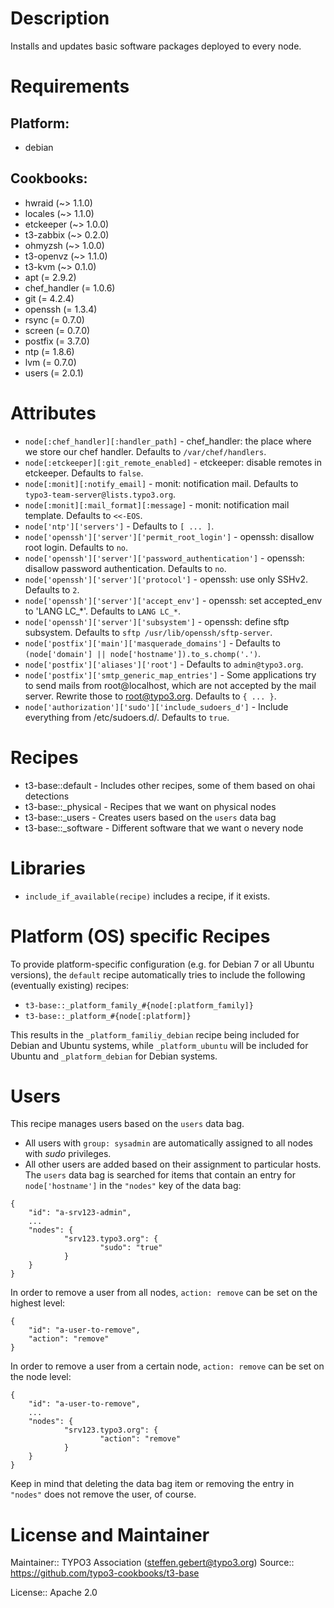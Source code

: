 # Description

Installs and updates basic software packages deployed to every node.

# Requirements

## Platform:

* debian

## Cookbooks:

* hwraid (~> 1.1.0)
* locales (~> 1.1.0)
* etckeeper (~> 1.0.0)
* t3-zabbix (~> 0.2.0)
* ohmyzsh (~> 1.0.0)
* t3-openvz (~> 1.1.0)
* t3-kvm (~> 0.1.0)
* apt (= 2.9.2)
* chef_handler (= 1.0.6)
* git (= 4.2.4)
* openssh (= 1.3.4)
* rsync (= 0.7.0)
* screen (= 0.7.0)
* postfix (= 3.7.0)
* ntp (= 1.8.6)
* lvm (= 0.7.0)
* users (= 2.0.1)

# Attributes

* `node[:chef_handler][:handler_path]` - chef_handler: the place where we store our chef handler. Defaults to `/var/chef/handlers`.
* `node[:etckeeper][:git_remote_enabled]` - etckeeper: disable remotes in etckeeper. Defaults to `false`.
* `node[:monit][:notify_email]` - monit: notification mail. Defaults to `typo3-team-server@lists.typo3.org`.
* `node[:monit][:mail_format][:message]` - monit: notification mail template. Defaults to `<<-EOS`.
* `node['ntp']['servers']` -  Defaults to `[ ... ]`.
* `node['openssh']['server']['permit_root_login']` - openssh: disallow root login. Defaults to `no`.
* `node['openssh']['server']['password_authentication']` - openssh: disallow password authentication. Defaults to `no`.
* `node['openssh']['server']['protocol']` - openssh: use only SSHv2. Defaults to `2`.
* `node['openssh']['server']['accept_env']` - openssh: set accepted_env to 'LANG LC_*'. Defaults to `LANG LC_*`.
* `node['openssh']['server']['subsystem']` - openssh: define sftp subsystem. Defaults to `sftp /usr/lib/openssh/sftp-server`.
* `node['postfix']['main']['masquerade_domains']` -  Defaults to `(node['domain'] || node['hostname']).to_s.chomp('.')`.
* `node['postfix']['aliases']['root']` -  Defaults to `admin@typo3.org`.
* `node['postfix']['smtp_generic_map_entries']` - Some applications try to send mails from root@localhost, which are not accepted by the mail server. Rewrite those to root@typo3.org. Defaults to `{ ... }`.
* `node['authorization']['sudo']['include_sudoers_d']` - Include everything from /etc/sudoers.d/. Defaults to `true`.

# Recipes

* t3-base::default - Includes other recipes, some of them based on ohai detections
* t3-base::_physical - Recipes that we want on physical nodes
* t3-base::_users - Creates users based on the `users` data bag
* t3-base::_software - Different software that we want o nevery node

Libraries
=========

* `include_if_available(recipe)` includes a recipe, if it exists.


Platform (OS) specific Recipes
==============================

To provide platform-specific configuration (e.g. for Debian 7 or all Ubuntu versions), the `default` recipe
automatically tries to include the following (eventually existing) recipes:

* `t3-base::_platform_family_#{node[:platform_family]}`
* `t3-base::_platform_#{node[:platform]}`

This results in the `_platform_familiy_debian` recipe being included for Debian and Ubuntu systems, while
`_platform_ubuntu` will be included for Ubuntu and `_platform_debian` for Debian systems.

Users
=====

This recipe manages users based on the `users` data bag.

* All users with `group: sysadmin` are automatically assigned to all nodes with _sudo_ privileges.
* All other users are added based on their assignment to particular hosts. The `users` data bag is
searched for items that contain an entry for `node['hostname']` in the `"nodes"` key of the data bag:

```
{
    "id": "a-srv123-admin",
    ...
    "nodes": {
            "srv123.typo3.org": {
                    "sudo": "true"
            }
    }
}
```

In order to remove a user from all nodes, `action: remove` can be set
on the highest level:

```
{
    "id": "a-user-to-remove",
    "action": "remove"
}
```

In order to remove a user from a certain node, `action: remove` can be set
on the node level:

```
{
    "id": "a-user-to-remove",
    ...
    "nodes": {
            "srv123.typo3.org": {
                    "action": "remove"
            }
    }
}
```

Keep in mind that deleting the data bag item or removing the entry in
`"nodes"` does not remove the user, of course.

# License and Maintainer

Maintainer:: TYPO3 Association (<steffen.gebert@typo3.org>)
Source:: https://github.com/typo3-cookbooks/t3-base

License:: Apache 2.0
